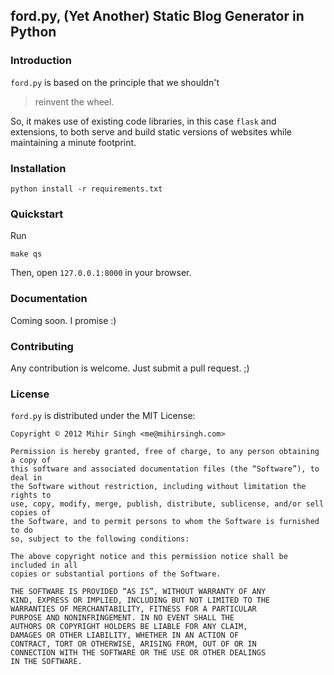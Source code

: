 ## ford.py, (Yet Another) Static Blog Generator in Python

### Introduction

`ford.py` is based on the principle that we shouldn't

> reinvent the wheel.

So, it makes use of existing code libraries, in this case `flask` and extensions, to both serve and build static versions of websites while maintaining a minute footprint.

### Installation

	python install -r requirements.txt

### Quickstart

Run 

	make qs

Then, open `127.0.0.1:8000` in your browser.

### Documentation

Coming soon. I promise :)

### Contributing

Any contribution is welcome. Just submit a pull request. ;)

### License

`ford.py` is distributed under the MIT License:

	Copyright © 2012 Mihir Singh <me@mihirsingh.com>

	Permission is hereby granted, free of charge, to any person obtaining a copy of 
	this software and associated documentation files (the “Software”), to deal in 
	the Software without restriction, including without limitation the rights to 
	use, copy, modify, merge, publish, distribute, sublicense, and/or sell copies of 
	the Software, and to permit persons to whom the Software is furnished to do 
	so, subject to the following conditions:

	The above copyright notice and this permission notice shall be included in all 
	copies or substantial portions of the Software.

	THE SOFTWARE IS PROVIDED “AS IS”, WITHOUT WARRANTY OF ANY 
	KIND, EXPRESS OR IMPLIED, INCLUDING BUT NOT LIMITED TO THE 
	WARRANTIES OF MERCHANTABILITY, FITNESS FOR A PARTICULAR 
	PURPOSE AND NONINFRINGEMENT. IN NO EVENT SHALL THE 
	AUTHORS OR COPYRIGHT HOLDERS BE LIABLE FOR ANY CLAIM, 
	DAMAGES OR OTHER LIABILITY, WHETHER IN AN ACTION OF 
	CONTRACT, TORT OR OTHERWISE, ARISING FROM, OUT OF OR IN 
	CONNECTION WITH THE SOFTWARE OR THE USE OR OTHER DEALINGS 
	IN THE SOFTWARE.
